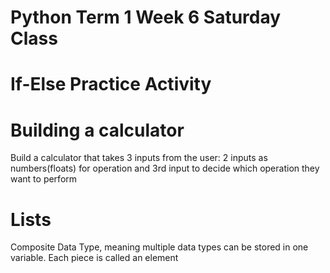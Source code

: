 # Python Term 1 Week 6 Saturday Class

# If-Else Practice Activity

#  Building a calculator
Build a calculator that takes 3 inputs from the user:
2 inputs as numbers(floats) for operation and 3rd input to decide which operation they want to perform 

# Lists
Composite Data Type, meaning multiple data types can be stored in one variable.
Each piece is called an element